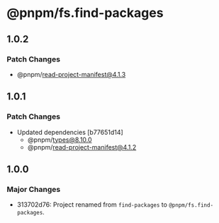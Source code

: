 # @pnpm/fs.find-packages

## 1.0.2

### Patch Changes

- @pnpm/read-project-manifest@4.1.3

## 1.0.1

### Patch Changes

- Updated dependencies [b77651d14]
  - @pnpm/types@8.10.0
  - @pnpm/read-project-manifest@4.1.2

## 1.0.0

### Major Changes

- 313702d76: Project renamed from `find-packages` to `@pnpm/fs.find-packages`.
